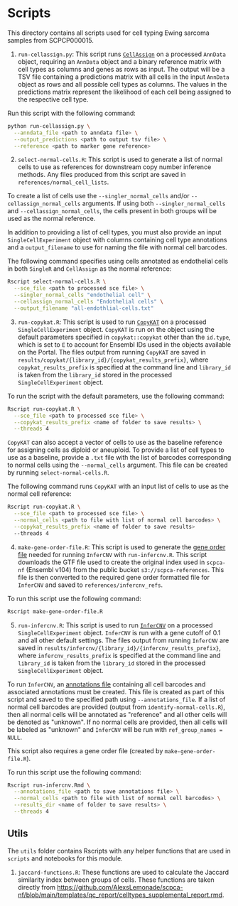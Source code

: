 # Scripts

This directory contains all scripts used for cell typing Ewing sarcoma samples from SCPCP000015.

1. `run-cellassign.py`: This script runs [`CellAssign`](https://docs.scvi-tools.org/en/stable/user_guide/models/cellassign.html) on a processed `AnnData` object, requiring an `AnnData` object and a binary reference matrix with cell types as columns and genes as rows as input.
The output will be a TSV file containing a predictions matrix with all cells in the input `AnnData` object as rows and all possible cell types as columns.
The values in the predictions matrix represent the likelihood of each cell being assigned to the respective cell type.

Run this script with the following command:

```sh
python run-cellassign.py \
  --anndata_file <path to anndata file> \
  --output_predictions <path to output tsv file> \
  --reference <path to marker gene reference>
```

2. `select-normal-cells.R`: This script is used to generate a list of normal cells to use as references for downstream copy number inference methods.
Any files produced from this script are saved in `references/normal_cell_lists`.

To create a list of cells use the `--singler_normal_cells` and/or  `--cellassign_normal_cells` arguments.
If using both `--singler_normal_cells` and `--cellassign_normal_cells`, the cells present in both groups will be used as the normal reference.

In addition to providing a list of cell types, you must also provide an input `SingleCellExperiment` object with columns containing cell type annotations and a `output_filename` to use for naming the file with normal cell barcodes.

The following command specifies using cells annotated as endothelial cells in both `SingleR` and `CellAssign` as the normal reference:

```sh
Rscript select-normal-cells.R \
  --sce_file <path to processed sce file> \
  --singler_normal_cells "endothelial cell" \
  --cellassign_normal_cells "Endothelial cells" \
  --output_filename "all-endothlial-cells.txt"
```

3. `run-copykat.R`: This script is used to run [`CopyKAT`](https://github.com/navinlabcode/copykat) on a processed `SingleCellExperiment` object.
`CopyKAT` is run on the object using the default parameters specified in `copykat::copykat` other than the `id.type`, which is set to `E` to account for Ensembl IDs used in the objects available on the Portal.
The files output from running `CopyKAT` are saved in `results/copykat/{library_id}/{copykat_results_prefix}`, where `copykat_results_prefix` is specified at the command line and `library_id` is taken from the `library_id` stored in the processed `SingleCellExperiment` object.

To run the script with the default parameters, use the following command:

```sh
Rscript run-copykat.R \
  --sce_file <path to processed sce file> \
  --copykat_results_prefix <name of folder to save results> \
  --threads 4
```

`CopyKAT` can also accept a vector of cells to use as the baseline reference for assigning cells as diploid or aneuploid.
To provide a list of cell types to use as a baseline, provide a `.txt` file with the list of barcodes corresponding to normal cells using the `--normal_cells` argument.
This file can be created by running `select-normal-cells.R`.

The following command runs `CopyKAT` with an input list of cells to use as the normal cell reference:

```sh
Rscript run-copykat.R \
  --sce_file <path to processed sce file> \
  --normal_cells <path to file with list of normal cell barcodes> \
  --copykat_results_prefix <name of folder to save results>
  --threads 4
```

4. `make-gene-order-file.R`: This script is used to generate the [gene order file](https://github.com/broadinstitute/inferCNV/wiki/File-Definitions#gene-ordering-file) needed for running `InferCNV` with `run-infercnv.R`.
This script downloads the GTF file used to create the original index used in `scpca-nf` (Ensembl v104) from the public bucket `s3://scpca-references`.
This file is then converted to the required gene order formatted file for `InferCNV` and saved to `references/infercnv_refs`.

To run this script use the following command:

```sh
Rscript make-gene-order-file.R
```

5. `run-infercnv.R`: This script is used to run [`InferCNV`](https://github.com/broadinstitute/inferCNV/wiki) on a processed `SingleCellExperiment` object.
`InferCNV` is run with a gene cutoff of 0.1 and all other default settings.
The files output from running `InferCNV` are saved in `results/infercnv/{library_id}/{infercnv_results_prefix}`, where `infercnv_results_prefix` is specified at the command line and `library_id` is taken from the `library_id` stored in the processed `SingleCellExperiment` object.

To run `InferCNV`, an [annotations file](https://github.com/broadinstitute/inferCNV/wiki/File-Definitions#sample-annotation-file) containing all cell barcodes and associated annotations must be created.
This file is created as part of this script and saved to the specified path using `--annotations_file`.
If a list of normal cell barcodes are provided (output from `identify-normal-cells.R`), then all normal cells will be annotated as "reference" and all other cells will be denoted as "unknown".
If no normal cells are provided, then all cells will be labeled as "unknown" and `InferCNV` will be run with `ref_group_names = NULL`.

This script also requires a gene order file (created by `make-gene-order-file.R`).

To run this script use the following command:

```sh
Rscript run-infercnv.Rmd \
  --annotations_file <path to save annotations file> \
  --normal_cells <path to file with list of normal cell barcodes> \
  --results_dir <name of folder to save results> \
  --threads 4
```

## Utils

The `utils` folder contains Rscripts with any helper functions that are used in `scripts` and notebooks for this module.

1. `jaccard-functions.R`: These functions are used to calculate the Jaccard similarity index between groups of cells.
These functions are taken directly from https://github.com/AlexsLemonade/scpca-nf/blob/main/templates/qc_report/celltypes_supplemental_report.rmd.
